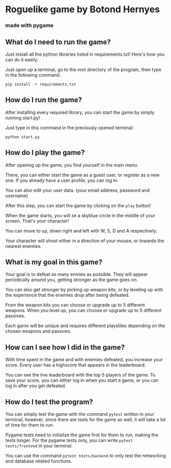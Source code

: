 # Roguelike game by Botond Hernyes
### made with pygame

## What do I need to run the game?

Just install all the python libraries listed in requirements.txt! Here's how you can do it easily:

Just open up a terminal, go to the root directory of the program, then type in the following command.
```
pip install -r requirements.txt
```
## How do I run the game?

After installing every required library, you can start the game by simply running start.py!

Just type in this command in the previously opened terminal:
```
python start.py
```

## How do I play the game?

After opening up the game, you find yourself in the main menu. 

There, you can either start the game as a guest user, or register as a new one. If you already have a user profile, you can log in.

You can also edit your user data. (your email address, password and username)

After this step, you can start the game by clicking on the ```play``` button!

When the game starts, you will se a skyblue circle in the middle of your screen. That's your character!

You can move to up, down right and left with W, S, D and A respectively.

Your character will shoot either in a direction of your mouse, or towards the nearest enemies.

## What is my goal in this game?

Your goal is to defeat as many enmies as possible. They will appear periodically around you, getting stronger as the game goes on.

You can also get stronger by picking up weapon kits, or by leveling up with the experience that the enemies drop after being defeated.

From the weapon kits you can choose or upgrade up to 5 different weapons. When you level up, you can choose or upgrade up to 5 different passives.

Each game will be unique and requires different playstiles depending on the chosen weapons and passives.

## How can I see how I did in the  game?

With time spent in the game and with enemies defeated, you increase your score. Every user has a highscore that appears in the leaderboard. 

You can see the live leaderboard with the top 5 players of the game. To save your score, you can either log in when you start a game, or you can log in after you get defeated. 

## How do I test the program?

You can simply test the game with the command ```pytest``` written in your terminal, however, since there are tests for the game as well, it will take a lot of time for them to run. 

Pygame tests need to initialize the game first for them to run, making the tests longer. For the pygame tests only, you can write ```pytest tests/frontend``` in your terminal.

You can use the command ```pytest tests/backend``` to only test the networking and database related functions.